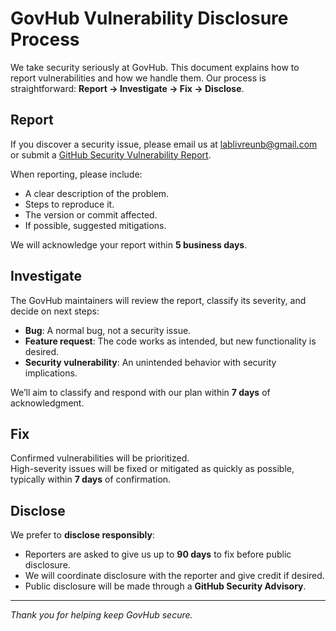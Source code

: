 # GovHub Vulnerability Disclosure Process

We take security seriously at GovHub. This document explains how to report vulnerabilities and how we handle them. Our process is straightforward: **Report → Investigate → Fix → Disclose**.

## Report

If you discover a security issue, please email us at [lablivreunb@gmail.com](mailto:lablivreunb@gmail.com) or submit a [GitHub Security Vulnerability Report](https://docs.github.com/en/code-security/security-advisories/guidance-on-reporting-and-writing/privately-reporting-a-security-vulnerability).

When reporting, please include:
- A clear description of the problem.
- Steps to reproduce it.
- The version or commit affected.
- If possible, suggested mitigations.

We will acknowledge your report within **5 business days**.

## Investigate

The GovHub maintainers will review the report, classify its severity, and decide on next steps:
- **Bug**: A normal bug, not a security issue.
- **Feature request**: The code works as intended, but new functionality is desired.
- **Security vulnerability**: An unintended behavior with security implications.

We’ll aim to classify and respond with our plan within **7 days** of acknowledgment.

## Fix

Confirmed vulnerabilities will be prioritized.  
High-severity issues will be fixed or mitigated as quickly as possible, typically within **7 days** of confirmation.

## Disclose

We prefer to **disclose responsibly**:
- Reporters are asked to give us up to **90 days** to fix before public disclosure.
- We will coordinate disclosure with the reporter and give credit if desired.
- Public disclosure will be made through a **GitHub Security Advisory**.

---

*Thank you for helping keep GovHub secure.*
